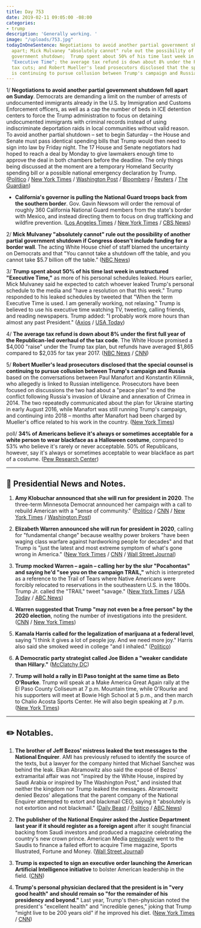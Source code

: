 ```yaml
---
title: Day 753
date: 2019-02-11 09:05:00 -08:00
categories:
- trump
description: 'Generally working. '
image: "/uploads/753.jpg"
todayInOneSentence: Negotiations to avoid another partial government shutdown fell
  apart; Mick Mulvaney "absolutely cannot" rule out the possibility of another partial
  government shutdown;  Trump spent about 50% of his time last week in unstructured
  "Executive Time"; the average tax refund is down about 8% under the Republican-led
  tax cuts; and Robert Mueller's lead prosecutors disclosed that the special counsel
  is continuing to pursue collusion between Trump's campaign and Russia.
---
```


1/ **Negotiations to avoid another partial government shutdown fell apart on Sunday**. Democrats are demanding a limit on the number of arrests of undocumented immigrants already in the U.S. by Immigration and Customs Enforcement officers, as well as a cap the number of beds in ICE detention centers to force the Trump administration to focus on detaining undocumented immigrants with criminal records instead of using indiscriminate deportation raids in local communities without valid reason. To avoid another partial shutdown – set to begin Saturday – the House and Senate must pass identical spending bills that Trump would then need to sign into law by Friday night. The 17 House and Senate negotiators had hoped to reach a deal by Monday to give lawmakers enough time to approve the deal in both chambers before the deadline. The only things being discussed at the moment are a temporary Homeland Security spending bill or a possible national emergency declaration by Trump. ([Politico](https://www.politico.com/story/2019/02/10/government-shutdown-talks-hit-snag-1160924) / [New York Times](https://www.nytimes.com/2019/02/10/us/politics/trump-border-wall.html) / [Washington Post](http://www.washingtonpost.com/business/economy/border-talks-at-impasse-as-shutdown-looms-friday-officials-say/2019/02/10/aa8ef08c-2d36-11e9-813a-0ab2f17e305b_story.html) / [Bloomberg](https://www.bloomberg.com/news/articles/2019-02-10/mulvaney-says-can-t-rule-out-another-shutdown-over-wall-funding) / [Reuters](https://www.reuters.com/article/us-usa-shutdown/talks-collapse-on-border-deal-as-u-s-government-shutdown-looms-idUSKCN1PZ0H1) / [The Guardian](https://www.theguardian.com/us-news/2019/feb/10/avert-us-shutdown-talks-stalled-immigration-richard-shelby))

* **California's governor is pulling the National Guard troops back from the southern border**. Gov. Gavin Newsom will order the removal of roughly 360 California National Guard members from the state's border with Mexico, and instead directing them to focus on drug trafficking and wildfire prevention. ([Los Angeles Times](https://www.latimes.com/newsletters/la-me-todays-headlines-20190211-story.html) / [New York Times](https://www.nytimes.com/2019/02/11/us/california-newsom-national-guard-mexico-border-trump.html) / [CBS News](https://www.cbsnews.com/news/california-gov-gavin-newsom-to-pull-back-national-guard-from-border/))

2/ **Mick Mulvaney "absolutely cannot" rule out the possibility of another partial government shutdown if Congress doesn't include funding for a border wall**. The acting White House chief of staff blamed the uncertainty on Democrats and that "You cannot take a shutdown off the table, and you cannot take $5.7 billion off the table." ([NBC News](https://www.nbcnews.com/politics/meet-the-press/white-house-chief-staff-mulvaney-won-t-rule-out-possibility-n969801))

3/ **Trump spent about 50% of his time last week in unstructured "Executive Time,"** as more of his personal schedules leaked. Hours earlier, Mick Mulvaney said he expected to catch whoever leaked Trump's personal schedule to the media and "have a resolution on that this week." Trump responded to his leaked schedules by tweeted that "When the term Executive Time is used. I am generally working, not relaxing." Trump is believed to use his executive time watching TV, tweeting, calling friends, and reading newspapers. Trump added: "I probably work more hours than almost any past President." ([Axios](https://www.axios.com/trump-schedule-leaks-4840f751-e663-49c0-b288-2dd39bde9c79.html) / [USA Today](https://www.usatoday.com/story/news/politics/onpolitics/2019/02/10/trump-explains-executive-time/2832329002/))

4/ **The average tax refund is down about 8% under the first full year of the Republican-led overhaul of the tax code**. The White House promised a $4,000 "raise" under the Trump tax plan, but refunds have averaged $1,865 compared to $2,035 for tax year 2017. ([NBC News](https://www.nbcnews.com/business/taxes/under-new-trump-tax-code-average-refund-8-4-percent-n970066) / [CNN](https://www.cnn.com/2019/02/09/politics/tax-code-early-returns-data/index.html))

5/ **Robert Mueller's lead prosecutors disclosed that the special counsel is continuing to pursue collusion between Trump's campaign and Russia** based on the conversations between Paul Manafort and Konstantin Kilimnik, who allegedly is linked to Russian intelligence. Prosecutors have been focused on discussions the two had about a "peace plan" to end the conflict following Russia's invasion of Ukraine and annexation of Crimea in 2014. The two repeatedly communicated about the plan for Ukraine starting in early August 2016, while Manafort was still running Trump's campaign, and continuing into 2018 – months after Manafort had been charged by Mueller's office related to his work in the country. ([New York Times](https://www.nytimes.com/2019/02/10/us/politics/manafort-mueller-russia-inquiry.html))

poll/ **34% of Americans believe it's always or sometimes acceptable for a white person to wear blackface as a Halloween costume**, compared to 53% who believe it's rarely or never acceptable. 50% of Republicans, however, say it's always or sometimes acceptable to wear blackface as part of a costume. ([Pew Research Center](http://www.pewresearch.org/fact-tank/2019/02/11/about-a-third-of-americans-say-blackface-in-a-halloween-costume-is-acceptable-at-least-sometimes/))

---

## 👑 Presidential News and Notes.

1. **Amy Klobuchar announced that she will run for president in 2020**. The three-term Minnesota Democrat announced her campaign with a call to rebuild American with a "sense of community." ([Politico](https://www.politico.com/story/2019/02/10/amy-klobuchar-2020-presidential-candidate-1162576) / [CNN](https://www.cnn.com/2019/02/10/politics/klobuchar-announcement-2020-president/index.html) / [New York Times](https://www.nytimes.com/2019/02/10/us/politics/amy-klobuchar-president-2020.html) / [Washington Post](https://www.washingtonpost.com/politics/sen-amy-klobuchar-touting-herself-as-a-bridge-builder-announces-her-democratic-presidential-bid/2019/02/10/4d9c39de-152b-11e9-803c-4ef28312c8b9_story.html))

2. **Elizabeth Warren announced she will run for president in 2020**, calling for "fundamental change" because wealthy power brokers "have been waging class warfare against hardworking people for decades" and that Trump is "just the latest and most extreme symptom of what's gone wrong in America." ([New York Times](https://www.nytimes.com/2019/02/09/us/politics/elizabeth-warren-2020.html) / [CNN](https://www.cnn.com/2019/02/09/politics/elizabeth-warren-campaign-kickoff-massachusetts/index.html) / [Wall Street Journal](https://www.wsj.com/articles/sen-elizabeth-warren-officially-enters-2020-presidential-race-11549731946))

3. **Trump mocked Warren – again – calling her by the slur "Pocahontas" and saying he'd "see you on the campaign TRAIL,"** which is interpreted as a reference to the Trail of Tears where Native Americans were forcibly relocated to reservations in the southeastern U.S. in the 1800s. Trump Jr. called the "TRAIL" tweet "savage." ([New York Times](https://www.nytimes.com/2019/02/10/us/trump-trail-of-tears.html) / [USA Today](https://www.usatoday.com/story/news/politics/2019/02/09/trump-appears-mock-warren-campaign-trail-tears-reference/2826768002/) / [ABC News](https://abcnews.go.com/Politics/donald-trump-jr-calls-fathers-tweet-sen-elizabeth/story?id=60970497))

4. **Warren suggested that Trump "may not even be a free person" by the 2020 election**, noting the number of investigations into the president. ([CNN](https://www.cnn.com/2019/02/10/politics/elizabeth-warren-donald-trump/index.html) / [New York Times](https://www.nytimes.com/2019/02/10/us/politics/elizabeth-warren-trump-2020.html))

5. **Kamala Harris called for the legalization of marijuana at a federal level**, saying "I think it gives a lot of people joy. And we need more joy." Harris also said she smoked weed in college "and I inhaled." ([Politico](https://www.politico.com/story/2019/02/11/kamala-harris-2020-marijuana-legalization-1163795))

6. **A Democratic party strategist called Joe Biden a "weaker candidate than Hillary."** ([McClatchy DC](https://www.mcclatchydc.com/news/politics-government/election/campaigns/article226007090.html))

7. **Trump will hold a rally in El Paso tonight at the same time as Beto O'Rourke**. Trump will speak at a Make America Great Again rally at the El Paso County Coliseum at 7 p.m. Mountain time, while O'Rourke and his supporters will meet at Bowie High School at 5 p.m., and then march to Chalio Acosta Sports Center. He will also begin speaking at 7 p.m. ([New York Times](https://www.nytimes.com/2019/02/11/us/politics/trump-el-paso-beto.html))

---

## ✏️ Notables.

1. **The brother of Jeff Bezos' mistress leaked the text messages to the National Enquirer**. AMI has previously refused to identify the source of the texts, but a lawyer for the company hinted that Michael Sanchez was behind the leak. Elkan Abramowitz also said the exposé of Bezos' extramarital affair was not "inspired by the White House, inspired by Saudi Arabia or inspired by The Washington Post," and insisted that neither the kingdom nor Trump leaked the messages. Abramowitz denied Bezos' allegations that the parent company of the National Enquirer attempted to extort and blackmail CEO, saying it "absolutely is not extortion and not blackmail." ([Daily Beast](https://www.thedailybeast.com/mistress-lauren-sanchezs-brother-leaked-bezos-racy-texts-to-enquirer-sources-say-7) / [Politico](https://www.politico.com/story/2019/02/10/bezos-leaked-messages-national-enquirer-1161701) / [ABC News](https://abcnews.go.com/Politics/ami-ceo-david-peckers-attorney-responds-amazon-ceo/story?id=60964546))

2. **The publisher of the National Enquirer asked the Justice Department last year if it should register as a foreign agent** after it sought financial backing from Saudi investors and produced a magazine celebrating the country's new crown prince. American Media [previously](https://www.wsj.com/articles/no-sign-of-trump-bump-in-national-enquirer-publishers-finances-1524155375) went to the Saudis to finance a failed effort to acquire Time magazine, Sports Illustrated, Fortune and Money. ([Wall Street Journal](https://www.wsj.com/articles/national-enquirer-publisher-asked-justice-department-for-advice-on-saudi-connection-11549908996))

3. **Trump is expected to sign an executive order launching the American Artificial Intelligence initiative** to bolster American leadership in the field. ([CNN](https://www.cnn.com/2019/02/11/politics/trump-executive-order-artificial-intelligence/index.html))

4. **Trump's personal physician declared that the president is in "very good health" and should remain so "for the remainder of his presidency and beyond."** Last year, Trump's then-physician noted the president's "excellent health" and "incredible genes," joking that Trump "might live to be 200 years old" if he improved his diet. ([New York Times](https://www.nytimes.com/2019/02/08/us/politics/trump-health-physical.html) / [CNN](https://www.cnn.com/2019/02/08/politics/trump-physical-healthy/index.html))